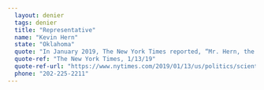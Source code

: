```yaml
---
  layout: denier
  tags: denier
  title: "Representative"
  name: "Kevin Hern"
  state: "Oklahoma"
  quote: "In January 2019, The New York Times reported, “Mr. Hern, the aerospace engineer elected in Oklahoma, has questioned whether human activity is the primary cause of climate change.” When CAP Action requested comment, Rep. Hern's office provided the New York Times article and did not respond to further requests for clarification."
  quote-ref: "The New York Times, 1/13/19"
  quote-ref-url: "https://www.nytimes.com/2019/01/13/us/politics/scientists-congress.html"
  phone: "202-225-2211"
---
```

